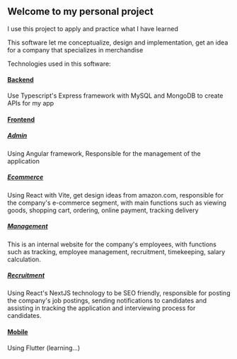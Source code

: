 ## Welcome to my personal project
I use this project to apply and practice what I have learned

This software let me conceptualize, design and implementation, get an idea for a company that specializes in merchandise

Technologies used in this software:

#### [Backend](https://github.com/pdcthanh112/MyDream/tree/main/backend)

Use Typescript's Express framework with MySQL and MongoDB to create APIs for my app

#### [Frontend](https://github.com/pdcthanh112/MyDream/tree/main/frontend)

##### [Admin](https://github.com/pdcthanh112/MyDream/tree/main/frontend/admin)
Using Angular framework, Responsible for the management of the application
##### [Ecommerce](https://github.com/pdcthanh112/MyDream/tree/main/frontend/ecommerce)
Using React with Vite, get design ideas from amazon.com, responsible for the company's e-commerce segment, with main functions such as viewing goods, shopping cart, ordering, online payment, tracking delivery
##### [Management](https://github.com/pdcthanh112/MyDream/tree/main/frontend/management)
This is an internal website for the company's employees, with functions such as tracking, employee management, recruitment, timekeeping, salary calculation.
##### [Recruitment](https://github.com/pdcthanh112/MyDream/tree/main/frontend/cruitment)
Using React's NextJS technology to be SEO friendly, responsible for posting the company's job postings, sending notifications to candidates and assisting in tracking the application and interviewing process for candidates.

#### [Mobile](https://github.com/pdcthanh112/MyDream/tree/main/mobile)
Using Flutter (learning...)